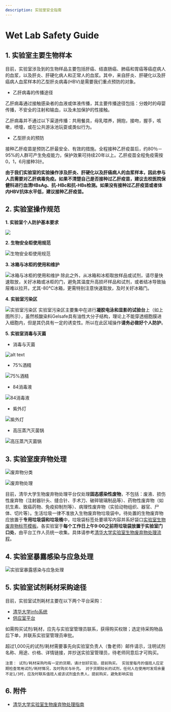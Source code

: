 ```yaml
---
description: 实验室安全指南
---
```


# Wet Lab Safety Guide

## 1. 实验室主要生物样本

目前，实验室涉及到的生物样品主要包括肝癌、结直肠癌、肺癌和胃癌等癌症病人的血浆，以及肝炎、肝硬化病人和正常人的血浆。其中，来自肝炎、肝硬化以及肝癌病人血浆样本的乙型肝炎病毒\(HBV\)是需要我们重点预防的对象。

* 乙肝病毒的传播途径

乙肝病毒通过接触感染者的血液或体液传播，其主要传播途径包括：分娩时的母婴传播，不安全的注射和输血，以及未加保护的性接触。

乙肝病毒并不通过以下渠道传播：共用餐具，母乳喂养，拥抱，接吻，握手，咳嗽，喷嚏，或在公共游泳池玩耍或类似行为。

* 乙型肝炎的预防

接种乙肝疫苗是预防乙肝最安全、有效的措施。全程接种乙肝疫苗后，约80％－95%的人群可产生免疫能力，保护效果可持续20年以上。乙肝疫苗全程免疫需按0，1，6月接种3针。

**由于我们实验室的实验操作涉及肝炎、肝硬化以及肝癌病人的血浆样本，因此参与人员需要对乙肝病毒免疫。如果不清楚自己是否接种过乙肝疫苗，建议去校医院保健科进行血清HBsAg、抗-HBc和抗-HBs检测。如果没有接种过乙肝疫苗或者体内HBV抗体水平低，建议接种乙肝疫苗。**

## 2. 实验室操作规范

**1. 实验室个人防护基本要求**

![](../.gitbook/assets/个人防护.png)

**2. 生物安全柜使用规范**

![&#x751F;&#x7269;&#x5B89;&#x5168;&#x67DC;&#x4F7F;&#x7528;&#x89C4;&#x8303;](../.gitbook/assets/生物安全柜.png)

**3. 冰箱与冰柜的使用和维护**

![&#x51B0;&#x7BB1;&#x4E0E;&#x51B0;&#x67DC;&#x7684;&#x4F7F;&#x7528;&#x548C;&#x7EF4;&#x62A4;](../.gitbook/assets/冰箱与冰柜的使用和维护.png) 除此之外，从冰箱和冰柜取放样品或试剂，请尽量快速取放，关好冰箱或冰柜的门，避免其温度升高损坏样品和试剂，或者结冰导致抽屉难以拉开。尤其-80℃冰箱，更需特别注意快速取放，及时关好冰箱门。

**4. 实验室污染区**

![&#x5B9E;&#x9A8C;&#x5BA4;&#x6C61;&#x67D3;&#x533A;](../.gitbook/assets/WechatIMG24.jpeg) 实验室污染区主要集中在进行**凝胶电泳和显影的试验台**上（如上图所示），虽然核酸染料Gelsafe具有油性大分子结构，理论上不能穿透细胞膜进入细胞内，但是其仍具有一定的诱变性。所以在此区域操作**请务必做好个人防护**。

**5. 实验室消毒与灭菌**

* 消毒与灭菌

![alt text](../.gitbook/assets/消毒与灭菌.png)

* 75%酒精

![75%&#x9152;&#x7CBE;](../.gitbook/assets/75%乙醇消毒液.png)

* 84消毒液

![84&#x6D88;&#x6BD2;&#x6DB2;](../.gitbook/assets/84消毒液.png)

* 紫外灯

![&#x7D2B;&#x5916;&#x706F;](../.gitbook/assets/紫外灯.png)

* 高压蒸汽灭菌锅

![&#x9AD8;&#x538B;&#x84B8;&#x6C7D;&#x706D;&#x83CC;&#x9505;](../.gitbook/assets/高压灭菌.png)

## 3. 实验室废弃物处理

![&#x5E9F;&#x5F03;&#x7269;&#x5206;&#x7C7B;](../.gitbook/assets/实验室废弃物处理1.png)

![&#x5E9F;&#x5F03;&#x7269;&#x5904;&#x7406;](../.gitbook/assets/实验室废弃物处理.png)

目前，清华大学生物废弃物处理平台仅处理**固态感染性废物**，不包括：废液、损伤性废弃物（注射器针头、缝合针、手术刀、破碎玻璃制品等）、药物性废弃物（如抗生素、致癌药物、免疫抑制剂等）、病理性废弃物（实验动物组织、器官、尸体、切片等）。生活垃圾一律不准放入生物废弃物垃圾袋中。待处置的生物废弃物应放置于**专用垃圾袋和垃圾桶**中，垃圾袋标签处要填写内容并系好袋口[实验室生物废弃物标签模板](https://drive.google.com/open?id=1RdeAOP8rMCRjqI9EAJlVDHW9J5q-H-zT)。各实验室于**每个工作日上午9:00之前将垃圾袋放置于实验室门口处**，由平台工作人员统一收集。具体请参考[清华大学实验室生物废弃物处理流程](https://drive.google.com/open?id=19l4qcKRHi79zW5Isvg3wWepUe7eqdyqh)。

## 4. 实验室暴露感染与应急处理

![&#x5B9E;&#x9A8C;&#x5BA4;&#x66B4;&#x9732;&#x611F;&#x67D3;&#x4E0E;&#x5E94;&#x6025;&#x5904;&#x7406;](../.gitbook/assets/实验室暴露感染与应急处理副本.png)

## 5. 实验室试剂耗材采购途径

目前，实验室试剂耗材主要在以下两个平台采购：

* [清华大学info系统](http://mass.tsinghua.edu.cn/chem/www/index.php/Loginout/Index/login.html)
* [供应室平台](http://www.gongyingshi.com/index/area-index)

如需购买试剂/耗材，应先与实验室管理员联系，获得购买权限；选定待采购物品后下单，并联系实验室管理员审批。

超过1,000元的试剂/耗材需要事先向实验室负责人（鲁老师）邮件请示，注明试剂名称、用途、价格、详情链接，并抄送实验室管理员，待老师同意后才可购买。

`注意： 试剂/耗材采购均有一定的货期，请计划好实验，提前购买。 实验室每月的值班人应定期检查常用试剂/耗材情况，及时购买与补充。 对于货期较长的试剂，任何人在使用时发现余量不足1/3时，应及时联系值班人或该试剂盒负责人，提前购买，避免影响实验`

## 6. 附件

* [清华大学实验室生物废弃物处理指南](waste.md)

